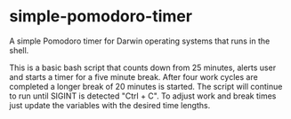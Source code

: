 # simple-pomodoro-timer
A simple Pomodoro timer for Darwin operating systems that runs in the shell.

This is a basic bash script that counts down from 25 minutes, alerts user and starts a timer for a five minute break. After four work cycles are completed a longer break of 20 minutes is started. The script will continue to run until SIGINT is detected "Ctrl + C". To adjust work and break times just update the variables with the desired time lengths.